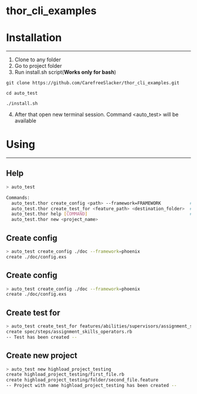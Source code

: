 # thor_cli_examples

# Installation
--------------

1. Clone to any folder
2. Go to project folder
3. Run install.sh script(**Works only for bash**)

`git clone https://github.com/CarefreeSlacker/thor_cli_examples.git`  

`cd auto_test`  

`./install.sh`

4. After that open new terminal session. Command <auto_test> will be available
# 

# Using
-------
## Help
```bash
> auto_test

Commands:     
  auto_test.thor create_config <path> --framework=FRAMEWORK           # Allow to create config according to your needs    
  auto_test.thor create_test_for <feature_path> <destination_folder>  # Create test suite for given feature   
  auto_test.thor help [COMMAND]                                       # Describe available commands or one specific command     
  auto_test.thor new <project_name>  
```
## Create config
```bash
> auto_test create_config ./doc --framework=phoenix
create ./doc/config.exs
```
## Create config
```bash
> auto_test create_config ./doc --framework=phoenix
create ./doc/config.exs
```
## Create test for
```bash
> auto_test create_test_for features/abilities/supervisors/assignment_skills_operators.feature spec/steps
create spec/steps/assignment_skills_operators.rb
-- Test has been created --

```
## Create new project
```bash
> auto_test new highload_project_testing
create highload_project_testing/first_file.rb
create highload_project_testing/folder/second_file.feature
-- Project with name highload_project_testing has been created --

```
